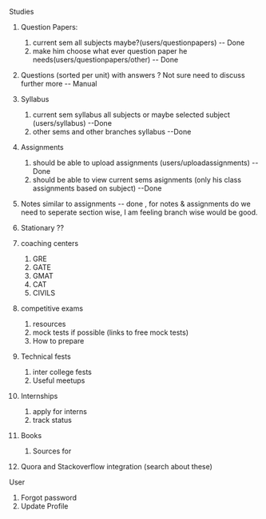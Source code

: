 Studies
1. Question Papers:
    1. current sem all subjects maybe?(users/questionpapers) -- Done
    2. make him choose what ever question paper he needs(users/questionpapers/other) -- Done

2. Questions (sorted per unit) with answers ? Not sure need to discuss further more -- Manual
3. Syllabus 
    1. current sem syllabus all subjects or maybe selected subject (users/syllabus) --Done
    2. other sems and other branches syllabus --Done
4. Assignments
    1. should be able to upload assignments (users/uploadassignments) --Done
    2. should be able to view current sems asignments (only his class assignments based on subject) --Done
5. Notes 
    similar to assignments -- done , for notes & assignments do we need to seperate section wise, I am feeling branch wise would be good.
    
6. Stationary ??
    
7. coaching centers 
    1. GRE
    2. GATE
    3. GMAT
    4. CAT
    5. CIVILS
8. competitive exams
    1. resources
    2. mock tests if possible (links to free mock tests)
    3. How to prepare
9. Technical fests
    1. inter college fests
    2. Useful meetups
10. Internships
    1. apply for interns
    2. track status
11. Books
    1. Sources for 
    
12. Quora and Stackoverflow integration (search about these)    
    
User

1. Forgot password
2. Update Profile